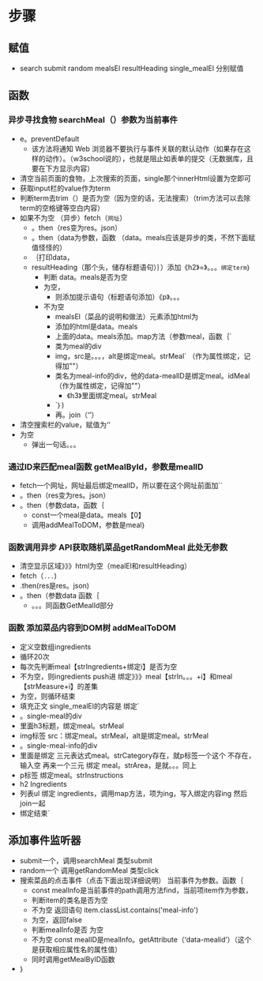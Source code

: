 # 步骤

## 赋值

- search submit random mealsEl resultHeading single_mealEl 分别赋值

## 函数

### 异步寻找食物 searchMeal（）参数为当前事件

- e。preventDefault
  - 该方法将通知 Web 浏览器不要执行与事件关联的默认动作（如果存在这样的动作）。（w3school说的），也就是阻止如表单的提交（无数据库，且要在下方显示内容）
- 清空当前页面的食物，上次搜索的页面，single那个innerHtml设置为空即可
- 获取input栏的value作为term
- 判断term去trim（）是否为空（因为空的话，无法搜索）（trim方法可以去除term的空格键等空白内容）
- 如果不为空 （异步）fetch（`网址`）
  - 。then（res变为res。json）
  - 。then（data为参数，函数  （data。meals应该是异步的类，不然下面赋值怪怪的）
  - ｛打印data，
  - resultHeading（那个头，储存标题语句）｝）添加《h2》=》。。。`绑定term`｝
    - 判断 data。meals是否为空
    - 为空，
      - 则添加提示语句（标题语句添加）《p》。。。
    - 不为空
      - mealsEl（菜品的说明和做法）元素添加html为
      - 添加的html是data。meals
      - 上面的data。meals添加。map方法（参数meal，函数｛`
      - 类为meal的div
      - img，src是。。。，alt是绑定meal。strMeal` （作为属性绑定，记得加""）
      - 类名为meal-info的div，他的data-mealID是绑定meal。idMeal（作为属性绑定，记得加""）
        - 《h3》里面绑定meal。strMeal
      - `｝)
      - 再。join（‘’）
- 清空搜索栏的value，赋值为‘’
- 为空
  - 弹出一句话。。。

### 通过ID来匹配meal函数 getMealById，参数是mealID

- fetch一个网址，网址最后绑定mealID，所以要在这个网址前面加``
- 。then（res变为res。json）
- 。then（参数data，函数｛
  - const一个meal是data。meals【0】
  - 调用addMealToDOM，参数是meal｝

### 函数调用异步 API获取随机菜品getRandomMeal 此处无参数

- 清空显示区域》》》html为空（mealEl和resultHeading）
- fetch（`...`)
- .then(res是res。json)
- 。then（参数data 函数｛
  - 。。。同函数GetMealId部分

### 函数 添加菜品内容到DOM树 addMealToDOM

- 定义空数组ingredients
- 循环20次
- 每次先判断meal【strIngredients+绑定i】是否为空
- 不为空，则ingredients push进 绑定》》》meal【strIn。。。+i】和meal【strMeasure+i】的差集
- 为空，则循环结束
- 填充正文 single_mealEl的内容是 绑定`
- 。single-meal的div
- 里面h3标题，绑定meal。strMeal
- img标签 src：绑定meal。strMeal，alt是绑定meal。strMeal
- 。single-meal-info的div
- 里面是绑定 三元表达式meal。strCategory存在，就p标签一个这个 不存在，输入空 再来一个三元 绑定 meal。strArea，是就。。。同上
- p标签 绑定meal。strInstructions
- h2 Ingredients
- 列表ul 绑定 ingredients，调用map方法，项为ing，写入绑定内容ing 然后join一起
- 绑定结束`

## 添加事件监听器

- submit一个，调用searchMeal 类型submit
- random一个 调用getRandomMeal 类型click
- 搜索菜品的点击事件（点击下面出现详细说明） 当前事件为参数。函数｛
  - const mealInfo是当前事件的path调用方法find，当前项item作为参数，
  - 判断item的类名是否为空
  - 不为空 返回语句 item.classList.contains('meal-info')
  - 为空，返回false
  - 判断mealInfo是否 为空
  - 不为空 const mealID是mealInfo。getAttribute（‘data-mealid’）（这个是获取相应属性名的属性值）
  - 同时调用getMealByID函数
- ｝
